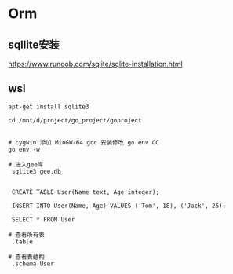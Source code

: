 <!--
 * @Author: gaoh
 * @Date: 2023-04-14 00:00:06
 * @LastEditTime: 2023-04-14 00:01:11
-->

# Orm

## sqllite安装

https://www.runoob.com/sqlite/sqlite-installation.html

## wsl

```shell
apt-get install sqlite3

cd /mnt/d/project/go_project/goproject


# cygwin 添加 MinGW-64 gcc 安装修改 go env CC
go env -w 
```

```shell
# 进入gee库
 sqlite3 gee.db


 CREATE TABLE User(Name text, Age integer);

 INSERT INTO User(Name, Age) VALUES ('Tom', 18), ('Jack', 25);

 SELECT * FROM User

# 查看所有表
 .table

# 查看表结构
 .schema User
```